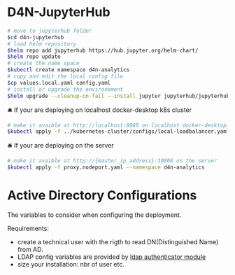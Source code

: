 # D4N-JupyterHub

```bash
# move to jupyterhub folder
$cd d4n-jupyterhub
# load helm repository
$helm repo add jupyterhub https://hub.jupyter.org/helm-chart/
$helm repo update
# create the name space
$kubectl create namespace d4n-analytics
# copy and edit the local config file 
$cp values.local.yaml config.yaml
# install or upgrade the environement
$helm upgrade --cleanup-on-fail --install jupyter jupyterhub/jupyterhub  --namespace d4n-analytics --version=3.0.3 --values config.yaml
```

🛎️ If your are deploying on localhost docker-desktop k8s cluster
```bash
# make it avaible at http://localhost:8080 on localhost docker-desktop k8s cluster
$kubectl apply -f ../kubernetes-cluster/configs/local-loadbalancer.yaml
```

🛎️ If your are deploying on the server 
```bash
# make it avaible at http://{master_ip_address}:30808 on the server
$kubectl apply -f proxy.nodeport.yaml --namespace d4n-analytics
```

# Active Directory Configurations

The variables to consider when configuring the deployment.

Requirements:
   - create a technical user with the rigth to read DN(Distinguished Name) from AD.
   - LDAP config variables are provided by [ldap authenticator module](https://github.com/jupyterhub/ldapauthenticator)
   - size your installation: nbr of user etc.



